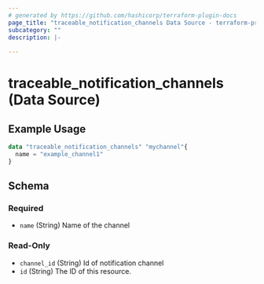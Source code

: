 ```yaml
---
# generated by https://github.com/hashicorp/terraform-plugin-docs
page_title: "traceable_notification_channels Data Source - terraform-provider-traceable"
subcategory: ""
description: |-
  
---
```


# traceable_notification_channels (Data Source)

## Example Usage

```terraform
data "traceable_notification_channels" "mychannel"{
  name = "example_channel1"
}
```



<!-- schema generated by tfplugindocs -->
## Schema

### Required

- `name` (String) Name of the channel

### Read-Only

- `channel_id` (String) Id of notification channel
- `id` (String) The ID of this resource.
